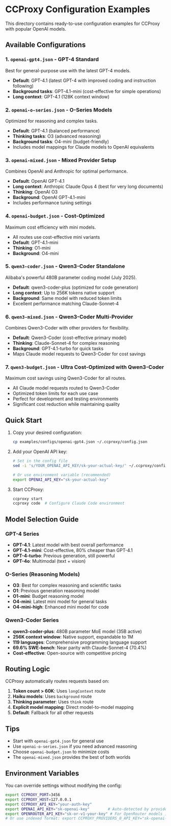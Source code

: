 # CCProxy Configuration Examples

This directory contains ready-to-use configuration examples for CCProxy with popular OpenAI models.

## Available Configurations

### 1. `openai-gpt4.json` - GPT-4 Standard
Best for general-purpose use with the latest GPT-4 models.
- **Default**: GPT-4.1 (latest GPT-4 with improved coding and instruction following)
- **Background tasks**: GPT-4.1-mini (cost-effective for simple operations)
- **Long context**: GPT-4.1 (128K context window)

### 2. `openai-o-series.json` - O-Series Models
Optimized for reasoning and complex tasks.
- **Default**: GPT-4.1 (balanced performance)
- **Thinking tasks**: O3 (advanced reasoning)
- **Background tasks**: O4-mini (budget-friendly)
- Includes model mappings for Claude models to OpenAI equivalents

### 3. `openai-mixed.json` - Mixed Provider Setup
Combines OpenAI and Anthropic for optimal performance.
- **Default**: OpenAI GPT-4.1
- **Long context**: Anthropic Claude Opus 4 (best for very long documents)
- **Thinking**: OpenAI O3
- **Background**: OpenAI GPT-4.1-mini
- Includes performance tuning settings

### 4. `openai-budget.json` - Cost-Optimized
Maximum cost efficiency with mini models.
- All routes use cost-effective mini variants
- **Default**: GPT-4.1-mini
- **Thinking**: O1-mini
- **Background**: O4-mini

### 5. `qwen3-coder.json` - Qwen3-Coder Standalone
Alibaba's powerful 480B parameter coding model (July 2025).
- **Default**: qwen3-coder-plus (optimized for code generation)
- **Long context**: Up to 256K tokens native support
- **Background**: Same model with reduced token limits
- Excellent performance matching Claude-Sonnet-4

### 6. `qwen3-mixed.json` - Qwen3-Coder Multi-Provider
Combines Qwen3-Coder with other providers for flexibility.
- **Default**: Qwen3-Coder (cost-effective primary model)
- **Thinking**: Claude-Sonnet-4 for complex reasoning
- **Background**: GPT-4.1-turbo for quick tasks
- Maps Claude model requests to Qwen3-Coder for cost savings

### 7. `qwen3-budget.json` - Ultra Cost-Optimized with Qwen3-Coder
Maximum cost savings using Qwen3-Coder for all routes.
- All Claude model requests routed to Qwen3-Coder
- Optimized token limits for each use case
- Perfect for development and testing environments
- Significant cost reduction while maintaining quality

## Quick Start

1. Copy your desired configuration:
   ```bash
   cp examples/configs/openai-gpt4.json ~/.ccproxy/config.json
   ```

2. Add your OpenAI API key:
   ```bash
   # Set in the config file
   sed -i 's/YOUR_OPENAI_API_KEY/sk-your-actual-key/' ~/.ccproxy/config.json
   
   # Or use environment variable (recommended)
   export OPENAI_API_KEY="sk-your-actual-key"
   ```

3. Start CCProxy:
   ```bash
   ccproxy start
   ccproxy code  # Configure Claude Code environment
   ```

## Model Selection Guide

### GPT-4 Series
- **GPT-4.1**: Latest model with best overall performance
- **GPT-4.1-mini**: Cost-effective, 80% cheaper than GPT-4.1
- **GPT-4-turbo**: Previous generation, still powerful
- **GPT-4o**: Multimodal (text + vision)

### O-Series (Reasoning Models)
- **O3**: Best for complex reasoning and scientific tasks
- **O1**: Previous generation reasoning model
- **O1-mini**: Budget reasoning model
- **O4-mini**: Latest mini model for general tasks
- **O4-mini-high**: Enhanced mini model for code

### Qwen3-Coder Series
- **qwen3-coder-plus**: 480B parameter MoE model (35B active)
- **256K context window**: Native support, expandable to 1M
- **119 languages**: Comprehensive programming language support
- **69.6% SWE-bench**: Near parity with Claude-Sonnet-4 (70.4%)
- **Cost-effective**: Open-source with competitive pricing

## Routing Logic

CCProxy automatically routes requests based on:
1. **Token count > 60K**: Uses `longContext` route
2. **Haiku models**: Uses `background` route
3. **Thinking parameter**: Uses `think` route
4. **Explicit model mapping**: Direct model-to-model mapping
5. **Default**: Fallback for all other requests

## Tips

- Start with `openai-gpt4.json` for general use
- Use `openai-o-series.json` if you need advanced reasoning
- Choose `openai-budget.json` to minimize costs
- The `openai-mixed.json` provides the best of both worlds

## Environment Variables

You can override settings without modifying the config:
```bash
export CCPROXY_PORT=3456
export CCPROXY_HOST=127.0.0.1
export CCPROXY_API_KEY="your-auth-key"
export OPENAI_API_KEY="sk-openai-key"        # Auto-detected by provider name
export OPENROUTER_API_KEY="sk-or-v1-your-key" # For OpenRouter models including Qwen3-Coder
# Or use indexed format: export CCPROXY_PROVIDERS_0_API_KEY="sk-openai-key"
```